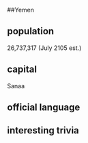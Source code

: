 ##Yemen
## population
26,737,317 (July 2105 est.)

## capital
Sanaa
 
## official language


## interesting trivia



